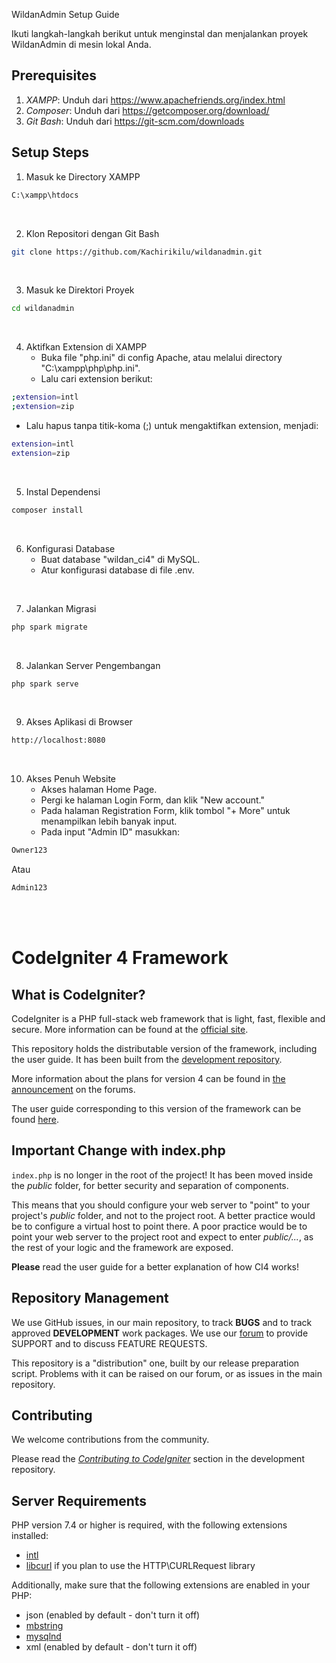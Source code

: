 WildanAdmin Setup Guide

Ikuti langkah-langkah berikut untuk menginstal dan menjalankan proyek WildanAdmin di mesin lokal Anda.

Prerequisites
-------------
1. *XAMPP*: Unduh dari https://www.apachefriends.org/index.html
2. *Composer*: Unduh dari https://getcomposer.org/download/
3. *Git Bash*: Unduh dari
https://git-scm.com/downloads

Setup Steps
------------

1. Masuk ke Directory XAMPP
```bash
C:\xampp\htdocs
```
<br>

2. Klon Repositori dengan Git Bash
```bash
git clone https://github.com/Kachirikilu/wildanadmin.git
```
<br>

3. Masuk ke Direktori Proyek
```bash
cd wildanadmin
```
<br>

4. Aktifkan Extension di XAMPP
   - Buka file "php.ini" di config Apache, atau melalui directory "C:\xampp\php\php.ini".
   - Lalu cari extension berikut:
```bash
;extension=intl
;extension=zip
```
   - Lalu hapus tanpa titik-koma (;) untuk mengaktifkan extension, menjadi:
```bash
extension=intl
extension=zip
```

<br>

5. Instal Dependensi
```bash
composer install
```
<br>

6. Konfigurasi Database
   - Buat database "wildan_ci4" di MySQL.
   - Atur konfigurasi database di file .env.

<br>

7. Jalankan Migrasi
```bash
php spark migrate
```
<br>

8. Jalankan Server Pengembangan
```bash
php spark serve
```
<br>

9. Akses Aplikasi di Browser
```bash
http://localhost:8080
```

<br>

10. Akses Penuh Website
    - Akses halaman Home Page.
    - Pergi ke halaman Login Form, dan klik "New account."
    - Pada halaman Registration Form, klik tombol "+ More" untuk menampilkan lebih banyak input.
    - Pada input "Admin ID" masukkan:
```bash
Owner123
```
Atau
```bash
Admin123
```

<br><br>

# CodeIgniter 4 Framework

## What is CodeIgniter?

CodeIgniter is a PHP full-stack web framework that is light, fast, flexible and secure.
More information can be found at the [official site](http://codeigniter.com).

This repository holds the distributable version of the framework,
including the user guide. It has been built from the
[development repository](https://github.com/codeigniter4/CodeIgniter4).

More information about the plans for version 4 can be found in [the announcement](http://forum.codeigniter.com/thread-62615.html) on the forums.

The user guide corresponding to this version of the framework can be found
[here](https://codeigniter4.github.io/userguide/).


## Important Change with index.php

`index.php` is no longer in the root of the project! It has been moved inside the *public* folder,
for better security and separation of components.

This means that you should configure your web server to "point" to your project's *public* folder, and
not to the project root. A better practice would be to configure a virtual host to point there. A poor practice would be to point your web server to the project root and expect to enter *public/...*, as the rest of your logic and the
framework are exposed.

**Please** read the user guide for a better explanation of how CI4 works!

## Repository Management

We use GitHub issues, in our main repository, to track **BUGS** and to track approved **DEVELOPMENT** work packages.
We use our [forum](http://forum.codeigniter.com) to provide SUPPORT and to discuss
FEATURE REQUESTS.

This repository is a "distribution" one, built by our release preparation script.
Problems with it can be raised on our forum, or as issues in the main repository.

## Contributing

We welcome contributions from the community.

Please read the [*Contributing to CodeIgniter*](https://github.com/codeigniter4/CodeIgniter4/blob/develop/CONTRIBUTING.md) section in the development repository.

## Server Requirements

PHP version 7.4 or higher is required, with the following extensions installed:

- [intl](http://php.net/manual/en/intl.requirements.php)
- [libcurl](http://php.net/manual/en/curl.requirements.php) if you plan to use the HTTP\CURLRequest library

Additionally, make sure that the following extensions are enabled in your PHP:

- json (enabled by default - don't turn it off)
- [mbstring](http://php.net/manual/en/mbstring.installation.php)
- [mysqlnd](http://php.net/manual/en/mysqlnd.install.php)
- xml (enabled by default - don't turn it off)
